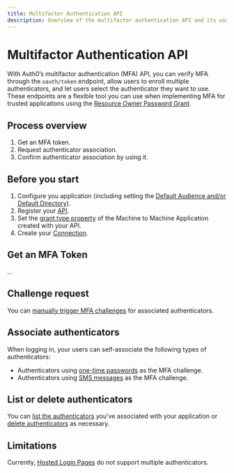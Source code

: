 ```yaml
---
title: Multifactor Authentication API
description: Overview of the multifactor authentication API and its usage.
---
```


# Multifactor Authentication API

With Auth0’s multifactor authentication (MFA) API, you can verify MFA through the `oauth/token` endpoint, allow users to enroll multiple authenticators, and let users select the authenticator they want to use. These endpoints are a flexible tool you can use when implementing MFA for trusted applications using the [Resource Owner Password Grant](https://auth0.com/docs/api-auth/grant/password).

## Process overview

1. Get an MFA token.
2. Request authenticator association.
3. Confirm authenticator association by using it.

## Before you start

1. Configure you application (including setting the [Default Audience and/or Default Directory](/dashboard-tenant-settings#api-authorization-settings)).
2. Register your [API](/docs/apis#how-to-configure-an-api-in-auth0).
3. Set the [grant type property](/applications/application-grant-types) of the Machine to Machine Application created with your API.
4. Create your [Connection](/connections/database).

## Get an MFA Token

...

## Challenge request

You can [manually trigger MFA challenges](/multifactor-authentication/api/challenges) for associated authenticators.

## Associate authenticators

When logging in, your users can self-associate the following types of authenticators:

* Authenticators using [one-time passwords](/multifactor-authentication/api/otp) as the MFA challenge.
* Authenticators using [SMS messages](/multifactor-authentication/api/oob) as the MFA challenge.

## List or delete authenticators

You can [list the authenticators](/multifactor-authentication/api/manage#list-authenticators) you've associated with your application or [delete authenticators](/multifactor-authentication/api/manage#delete-authenticators) as necessary.

## Limitations

Currently, [Hosted Login Pages](/hosted-pages/login) do not support multiple authenticators.




